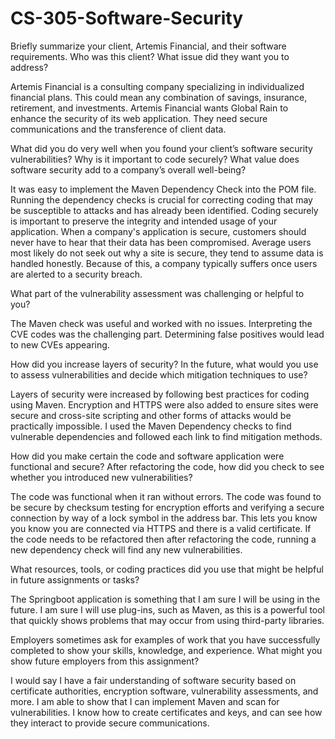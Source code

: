 # CS-305-Software-Security

Briefly summarize your client, Artemis Financial, and their software requirements. Who was this client? What issue did they want you to address?

Artemis Financial is a consulting company specializing in individualized financial plans. This could mean any combination of savings, insurance, retirement, and investments. Artemis Financial wants Global Rain to enhance the security of its web application. They need secure communications and the transference of client data.

What did you do very well when you found your client’s software security vulnerabilities? Why is it important to code securely? What value does software security add to a company’s overall well-being?

It was easy to implement the Maven Dependency Check into the POM file. Running the dependency checks is crucial for correcting coding that may be susceptible to attacks and has already been identified. Coding securely is important to preserve the integrity and intended usage of your application. When a company's application is secure, customers should never have to hear that their data has been compromised. Average users most likely do not seek out why a site is secure, they tend to assume data is handled honestly. Because of this, a company typically suffers once users are alerted to a security breach.

What part of the vulnerability assessment was challenging or helpful to you?

The Maven check was useful and worked with no issues. Interpreting the CVE codes was the challenging part. Determining false positives would lead to new CVEs appearing.

How did you increase layers of security? In the future, what would you use to assess vulnerabilities and decide which mitigation techniques to use?

Layers of security were increased by following best practices for coding using Maven. Encryption and HTTPS were also added to ensure sites were secure and cross-site scripting and other forms of attacks would be practically impossible. I used the Maven Dependency checks to find vulnerable dependencies and followed each link to find mitigation methods.

How did you make certain the code and software application were functional and secure? After refactoring the code, how did you check to see whether you introduced new vulnerabilities?

The code was functional when it ran without errors. The code was found to be secure by checksum testing for encryption efforts and verifying a secure connection by way of a lock symbol in the address bar. This lets you know you know you are connected via HTTPS and there is a valid certificate. If the code needs to be refactored then after refactoring the code, running a new dependency check will find any new vulnerabilities.

What resources, tools, or coding practices did you use that might be helpful in future assignments or tasks?

The Springboot application is something that I am sure I will be using in the future. I am sure I will use plug-ins, such as Maven, as this is a powerful tool that quickly shows problems that may occur from using third-party libraries.

Employers sometimes ask for examples of work that you have successfully completed to show your skills, knowledge, and experience. What might you show future employers from this assignment?

I would say I have a fair understanding of software security based on certificate authorities, encryption software, vulnerability assessments, and more. I am able to show that I can implement Maven and scan for vulnerabilities. I know how to create certificates and keys, and can see how they interact to provide secure communications. 
